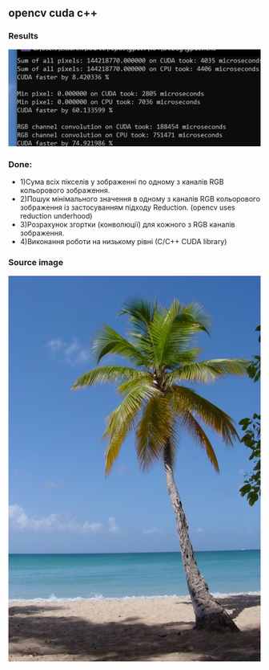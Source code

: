 ## opencv cuda c++

### Results
![Results](results.png?raw=true "Results")

### Done:
- 1)Сума всіх пікселів у зображенні по одному з каналів RGB кольорового зображення.
- 2)Пошук мінімального значення в одному з каналів RGB кольорового зображення із застосуванням підходу Reduction. (opencv uses reduction underhood)
- 3)Розрахунок  згортки (конволюції) для кожного з RGB каналів зображення.
- 4)Виконання роботи на низькому рівні (С/C++ CUDA library)

### Source image
![Source image](palm.jpg?raw=true "Source image")
